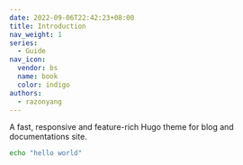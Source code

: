 ```yaml
---
date: 2022-09-06T22:42:23+08:00
title: Introduction
nav_weight: 1
series:
  - Guide
nav_icon:
  vendor: bs
  name: book
  color: indigo
authors:
  - razonyang
---
```


A fast, responsive and feature-rich Hugo theme for blog and documentations site.

```sh
echo "hello world"
```
